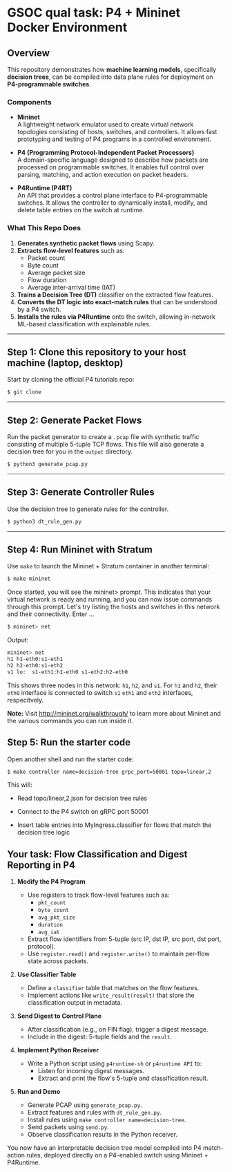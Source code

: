# GSOC qual task: P4 + Mininet Docker Environment

## Overview

This repository demonstrates how **machine learning models**, specifically **decision trees**, can be compiled into data plane rules for deployment on **P4-programmable switches**.

### Components

- **Mininet**  
  A lightweight network emulator used to create virtual network topologies consisting of hosts, switches, and controllers. It allows fast prototyping and testing of P4 programs in a controlled environment.

- **P4 (Programming Protocol-Independent Packet Processors)**  
  A domain-specific language designed to describe how packets are processed on programmable switches. It enables full control over parsing, matching, and action execution on packet headers.

- **P4Runtime (P4RT)**  
  An API that provides a control plane interface to P4-programmable switches. It allows the controller to dynamically install, modify, and delete table entries on the switch at runtime.

### What This Repo Does

1. **Generates synthetic packet flows** using Scapy.
2. **Extracts flow-level features** such as:
   - Packet count  
   - Byte count  
   - Average packet size  
   - Flow duration  
   - Average inter-arrival time (IAT)
3. **Trains a Decision Tree (DT)** classifier on the extracted flow features.
4. **Converts the DT logic into exact-match rules** that can be understood by a P4 switch.
5. **Installs the rules via P4Runtime** onto the switch, allowing in-network ML-based classification with explainable rules.
---

## Step 1: Clone this repository to your host machine (laptop, desktop)

Start by cloning the official P4 tutorials repo:
```bash
$ git clone 
```
---

## Step 2: Generate Packet Flows
Run the packet generator to create a `.pcap` file with synthetic traffic consisting of multiple 5-tuple TCP flows. This file will also generate a decision tree for you in the `output` directory.

```bash
$ python3 generate_pcap.py
```
---
## Step 3: Generate Controller Rules
Use the decision tree to generate rules for the controller. 

```bash
$ python3 dt_rule_gen.py
```
---

## Step 4: Run Mininet with Stratum
Use `make` to launch the Mininet + Stratum container in another terminal:
```bash
$ make mininet
```
Once started, you will see the mininet> prompt. This indicates that your virtual network is ready and running, and you can now issue commands through this prompt.
Let's try listing the hosts and switches in this network and their connectivity. Enter ...
```bash
$ mininet> net
```
Output:
```bash
mininet> net
h1 h1-eth0:s1-eth1
h2 h2-eth0:s1-eth2
s1 lo:  s1-eth1:h1-eth0 s1-eth2:h2-eth0
```

This shows three nodes in this network: `h1`, `h2`, and `s1`. For `h1` and `h2`, their `eth0` interface is connected to switch `s1` `eth1` and `eth2` interfaces, respecitvely.

**Note:** Visit http://mininet.org/walkthrough/ to learn more about Mininet and the various commands you can run inside it.


## Step 5: Run the starter code
Open another shell and run the starter code:
```bash
$ make controller name=decision-tree grpc_port=50001 topo=linear,2
```
This will:
- Read topo/linear,2.json for decision tree rules

- Connect to the P4 switch on gRPC port 50001

- Insert table entries into MyIngress.classifier for flows that match the decision tree logic

## Your task: Flow Classification and Digest Reporting in P4

1. **Modify the P4 Program**
   - Use registers to track flow-level features such as:
     - `pkt_count`
     - `byte_count`
     - `avg_pkt_size`
     - `duration`
     - `avg_iat`
   - Extract flow identifiers from 5-tuple (src IP, dst IP, src port, dst port, protocol).
   - Use `register.read()` and `register.write()` to maintain per-flow state across packets.

2. **Use Classifier Table**
   - Define a `classifier` table that matches on the flow features.
   - Implement actions like `write_result(result)` that store the classification output in metadata.

3. **Send Digest to Control Plane**
   - After classification (e.g., on FIN flag), trigger a digest message.
   - Include in the digest: 5-tuple fields and the `result`.

4. **Implement Python Receiver**
   - Write a Python script using `p4runtime-sh` or `p4runtime API` to:
     - Listen for incoming digest messages.
     - Extract and print the flow's 5-tuple and classification result.

5. **Run and Demo**
   - Generate PCAP using `generate_pcap.py`.
   - Extract features and rules with `dt_rule_gen.py`.
   - Install rules using `make controller name=decision-tree`.
   - Send packets using `send.py`.
   - Observe classification results in the Python receiver.



You now have an interpretable decision tree model compiled into P4 match-action rules,
deployed directly on a P4-enabled switch using Mininet + P4Runtime.
